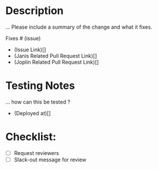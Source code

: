 # Description

... Please include a summary of the change and what it fixes.

Fixes # (issue)

* (Issue Link)[]
* (Janis Related Pull Request Link)[]
* (Joplin Related Pull Request Link)[]

# Testing Notes

... how can this be tested ?

* (Deployed at)[]

# Checklist:
- [ ] Request reviewers
- [ ] Slack-out message for review
